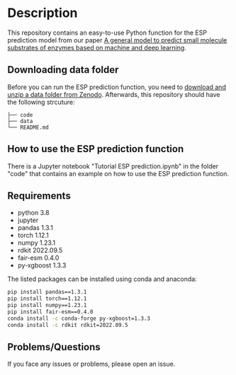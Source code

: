 # Description
This repository contains an easy-to-use Python function for the ESP prediction model from our paper [A general model to predict small molecule substrates of enzymes based on machine and deep learning](https://doi.org/10.1038/s41467-023-38347-2). 


## Downloading data folder
Before you can run the ESP prediction function, you need to [download and unzip a data folder from Zenodo](https://doi.org/10.5281/zenodo.7981153). Afterwards, this repository should have the following strcuture:

    ├── code                   
    ├── data                    
    └── README.md

## How to use the ESP prediction function
There is a Jupyter notebook "Tutorial ESP prediction.ipynb" in the folder "code" that contains an example on how to use the ESP prediction function.

## Requirements

- python 3.8
- jupyter
- pandas 1.3.1
- torch 1.12.1
- numpy 1.23.1
- rdkit 2022.09.5
- fair-esm 0.4.0
- py-xgboost 1.3.3

The listed packages can be installed using conda and anaconda:

```bash
pip install pandas==1.3.1
pip install torch==1.12.1
pip install numpy==1.23.1
pip install fair-esm==0.4.0
conda install -c conda-forge py-xgboost=1.3.3
conda install -c rdkit rdkit=2022.09.5
```


## Problems/Questions
If you face any issues or problems, please open an issue.


